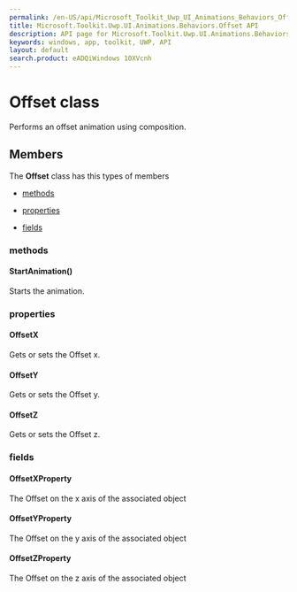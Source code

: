 ```yaml
---
permalink: /en-US/api/Microsoft_Toolkit_Uwp_UI_Animations_Behaviors_Offset.htm
title: Microsoft.Toolkit.Uwp.UI.Animations.Behaviors.Offset API 
description: API page for Microsoft.Toolkit.Uwp.UI.Animations.Behaviors.Offset
keywords: windows, app, toolkit, UWP, API
layout: default
search.product: eADQiWindows 10XVcnh
---
```



# Offset class

Performs an offset animation using composition.

## Members

The **Offset** class has this types of members

* [methods](#methods)

* [properties](#properties)

* [fields](#fields)

### methods

#### StartAnimation()

Starts the animation.



### properties

#### OffsetX

Gets or sets the Offset x.



#### OffsetY

Gets or sets the Offset y.



#### OffsetZ

Gets or sets the Offset z.



### fields

#### OffsetXProperty

The Offset on the x axis of the associated object



#### OffsetYProperty

The Offset on the y axis of the associated object



#### OffsetZProperty

The Offset on the z axis of the associated object


